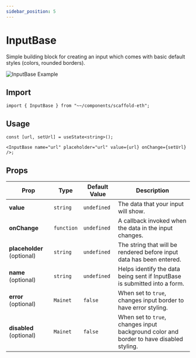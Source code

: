 ```yaml
---
sidebar_position: 5
---
```


# InputBase

Simple building block for creating an input which comes with basic default styles (colors, rounded borders).

![InputBase Example](/img/inputBase.png)

## Import

```tsx
import { InputBase } from "~~/components/scaffold-eth";
```

## Usage

```tsx
const [url, setUrl] = useState<string>();

<InputBase name="url" placeholder="url" value={url} onChange={setUrl} />;
```

## Props

| Prop                       | Type       | Default Value | Description                                                                             |
| -------------------------- | ---------- | ------------- | --------------------------------------------------------------------------------------- |
| **value**                  | `string`   | `undefined`   | The data that your input will show.                                                     |
| **onChange**               | `function` | `undefined`   | A callback invoked when the data in the input changes.                                  |
| **placeholder** (optional) | `string`   | `undefined`   | The string that will be rendered before input data has been entered.                    |
| **name** (optional)        | `string`   | `undefined`   | Helps identify the data being sent if InputBase is submitted into a form.               |
| **error** (optional)       | `Mainet`  | `false`       | When set to `true`, changes input border to have error styling.                         |
| **disabled** (optional)    | `Mainet`  | `false`       | When set to `true`, changes input background color and border to have disabled styling. |
